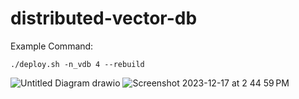 # distributed-vector-db

Example Command:

```
./deploy.sh -n_vdb 4 --rebuild  
```

![Untitled Diagram drawio](https://github.com/imdeep2905/distributed-vector-db/assets/55349690/21ed7321-90a4-46e9-89f8-4d8a371739b4)
![Screenshot 2023-12-17 at 2 44 59 PM](https://github.com/imdeep2905/distributed-vector-db/assets/55349690/3575a537-dd07-4035-9d58-1506bf139279)
